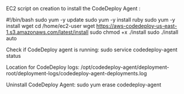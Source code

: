EC2 script on creation to install the CodeDeploy Agent :

#!/bin/bash
sudo yum -y update
sudo yum -y install ruby
sudo yum -y install wget
cd /home/ec2-user
wget https://aws-codedeploy-us-east-1.s3.amazonaws.com/latest/install
sudo chmod +x ./install
sudo ./install auto

Check if CodeDeploy agent is running:
sudo service codedeploy-agent status

Location for CodeDeploy logs:
/opt/codedeploy-agent/deployment-root/deployment-logs/codedeploy-agent-deployments.log

Uninstall CodeDeploy Agent:
sudo yum erase codedeploy-agent
